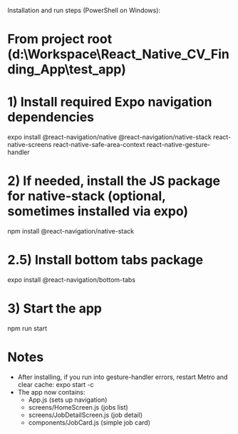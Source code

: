 Installation and run steps (PowerShell on Windows):

# From project root (d:\Workspace\React_Native_CV_Finding_App\test_app)

# 1) Install required Expo navigation dependencies

expo install @react-navigation/native @react-navigation/native-stack react-native-screens react-native-safe-area-context react-native-gesture-handler

# 2) If needed, install the JS package for native-stack (optional, sometimes installed via expo)

npm install @react-navigation/native-stack

# 2.5) Install bottom tabs package

expo install @react-navigation/bottom-tabs

# 3) Start the app

npm run start

# Notes

- After installing, if you run into gesture-handler errors, restart Metro and clear cache: expo start -c
- The app now contains:
  - App.js (sets up navigation)
  - screens/HomeScreen.js (jobs list)
  - screens/JobDetailScreen.js (job detail)
  - components/JobCard.js (simple job card)
